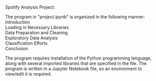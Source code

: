 Spotify Analysis Project:

The program in "project.ipynb" is organized in the following manner:  
Introduction  
Loading in Necessary Libraries  
Data Preparation and Cleaning  
Exploratory Data Analysis  
Classification Efforts  
Conclusion 

The program requires installation of the Python programming language, along with several imported libraries that are specified in the file. The program is written in a Jupyter Notebook file, so an environment to view/edit it is required.
